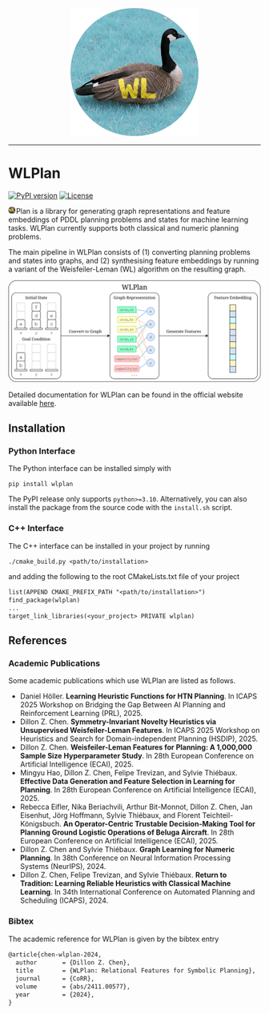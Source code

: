<p align="center">
    <img src="docs/source/_static/logo.png" alt="WLPlan Logo" style="height:256px; width:auto;">
</p>

------

WLPlan
======

[![PyPI version](https://badge.fury.io/py/wlplan.svg)](https://pypi.org/project/wlplan/)
[![License](https://img.shields.io/pypi/l/wlplan)](https://github.com/DillonZChen/wlplan/LICENSE)

<p class="flex-wrapper"><img src="docs/source/_static/favicon.png" style="height:1em; display:inline; padding-right:0.1em;">Plan is a library for generating graph representations and feature embeddings of PDDL planning problems and states for machine learning tasks. WLPlan currently supports both classical and numeric planning problems.</p>

The main pipeline in WLPlan consists of (1) converting planning problems and states into graphs, and (2) synthesising feature embeddings by running a variant of the Weisfeiler-Leman (WL) algorithm on the resulting graph.

<p align="center">
    <img src="docs/source/_static/pipeline.svg" alt="WLPlan" title="WLPlan"/>
</p>

Detailed documentation for WLPlan can be found in the official website available [here](https://dillonzchen.github.io/wlplan).

## Installation
### Python Interface
The Python interface can be installed simply with

    pip install wlplan

The PyPI release only supports `python>=3.10`. Alternatively, you can also install the package from the source code with the `install.sh` script.

### C++ Interface
The C++ interface can be installed in your project by running

    ./cmake_build.py <path/to/installation>

and adding the following to the root CMakeLists.txt file of your project

    list(APPEND CMAKE_PREFIX_PATH "<path/to/installation>")
    find_package(wlplan)
    ...
    target_link_libraries(<your_project> PRIVATE wlplan)

## References
### Academic Publications
Some academic publications which use WLPlan are listed as follows.
- Daniel Höller. **Learning Heuristic Functions for HTN Planning**. In ICAPS 2025 Workshop on Bridging the Gap Between AI Planning and Reinforcement Learning (PRL), 2025.
- Dillon Z. Chen. **Symmetry-Invariant Novelty Heuristics via Unsupervised Weisfeiler-Leman Features**. In ICAPS 2025 Workshop on Heuristics and Search for Domain-independent Planning (HSDIP), 2025.
- Dillon Z. Chen. **Weisfeiler-Leman Features for Planning: A 1,000,000 Sample Size Hyperparameter Study**. In 28th European Conference on Artificial Intelligence (ECAI), 2025.
- Mingyu Hao, Dillon Z. Chen, Felipe Trevizan, and Sylvie Thiébaux. **Effective Data Generation and Feature Selection in Learning for Planning**. In 28th European Conference on Artificial Intelligence (ECAI), 2025.
- Rebecca Eifler, Nika Beriachvili, Arthur Bit-Monnot, Dillon Z. Chen, Jan Eisenhut, Jörg Hoffmann, Sylvie Thiébaux, and Florent Teichteil-Königsbuch. **An Operator-Centric Trustable Decision-Making Tool for Planning Ground Logistic Operations of Beluga Aircraft**. In 28th European Conference on Artificial Intelligence (ECAI), 2025.
- Dillon Z. Chen and Sylvie Thiébaux. **Graph Learning for Numeric Planning**. In 38th Conference on Neural Information Processing Systems (NeurIPS), 2024.
- Dillon Z. Chen, Felipe Trevizan, and Sylvie Thiébaux. **Return to Tradition: Learning Reliable Heuristics with Classical Machine Learning**. In 34th International Conference on Automated Planning and Scheduling (ICAPS), 2024.

### Bibtex
The academic reference for WLPlan is given by the bibtex entry
```
@article{chen-wlplan-2024,
  author       = {Dillon Z. Chen},
  title        = {WLPlan: Relational Features for Symbolic Planning},
  journal      = {CoRR},
  volume       = {abs/2411.00577},
  year         = {2024},
}
```
